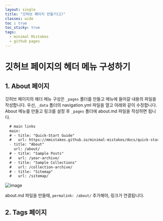 ```yaml
---
layout: single
title: "깃허브 페이지 만들기(2)"
classes: wide
toc : true
toc_sticky: true
tags:
  - minimal Mistakes
  - github pages
---
```


# 깃허브 페이지의  헤더 메뉴 구성하기  
## 1. About 페이지 
깃허브 페이지의 헤더 메뉴 구성은 `_pages` 폴더를 만들고 메뉴에 들어갈 내용의 파일을 작성합니다. 우선, `_data` 폴더의 navigation.yml 파일을 열고 아래와 같이 수정합니다. About 메뉴를 만들고 링크를 설정 후 `_pages` 폴더에 about.md 파일을 작성하면 됩니다.    
  
```md
  # main links
  main:
  # - title: "Quick-Start Guide"
  #   url: https://mmistakes.github.io/minimal-mistakes/docs/quick-start-guide/
  - title: "About"
    url: /about/
  # - title: "Sample Posts"
  #   url: /year-archive/
  # - title: "Sample Collections"
  #   url: /collection-archive/
  # - title: "Sitemap"
  #   url: /sitemap/
```   

![image](https://user-images.githubusercontent.com/47412229/193764827-fa333cb2-02d0-481e-9680-569fd6e3d48a.png)

about.md 파일을 만들때, `permalink: /about/` 추가해야, 링크가 연결됩니다.  

## 2. Tags 페이지  


